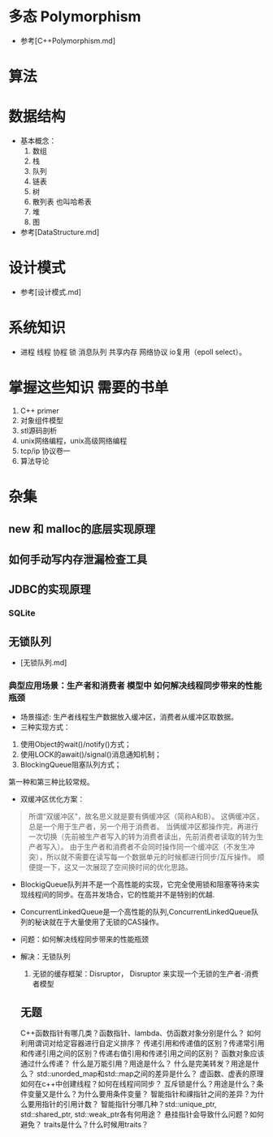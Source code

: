 # 多态 Polymorphism
- 参考[C++Polymorphism.md]

# 算法

# 数据结构
- 基本概念：
    1. 数组 
    2. 栈
    3. 队列
    4. 链表
    5. 树
    6. 散列表 也叫哈希表
    7. 堆
    8. 图
- 参考[DataStructure.md]

# 设计模式
- 参考[设计模式.md]

# 系统知识
- 进程 线程 协程 锁 消息队列 共享内存 网络协议 io复用（epoll select）。

# 掌握这些知识 需要的书单
1. C++ primer
2. 对象组件模型
3. stl源码剖析
4. unix网络编程，unix高级网络编程
5. tcp/ip 协议卷一
6. 算法导论

# 杂集
## new 和 malloc的底层实现原理

## 如何手动写内存泄漏检查工具

## JDBC的实现原理
### SQLite

## 无锁队列
- [无锁队列.md]
### 典型应用场景：生产者和消费者 模型中 如何解决线程同步带来的性能瓶颈
- 场景描述:
  生产者线程生产数据放入缓冲区，消费者从缓冲区取数据。  
- 三种实现方式：
1. 使用Object的wait()/notify()方式；
2. 使用LOCK的await()/signal()消息通知机制；
3. BlockingQueue阻塞队列方式；

第一种和第三种比较常规。

- 双缓冲区优化方案：
> 所谓“双缓冲区”，故名思义就是要有俩缓冲区（简称A和B）。
> 这俩缓冲区，总是一个用于生产者，另一个用于消费者。
> 当俩缓冲区都操作完，再进行一次切换（先前被生产者写入的转为消费者读出，先前消费者读取的转为生产者写入）。
> 由于生产者和消费者不会同时操作同一个缓冲区（不发生冲突），所以就不需要在读写每一个数据单元的时候都进行同步/互斥操作。
> 顺便提一下，这又一次展现了空间换时间的优化思路。

- BlockigQueue队列并不是一个高性能的实现，它完全使用锁和阻塞等待来实现线程间的同步。在高并发场合，它的性能并不是特别的优越.
- ConcurrentLinkedQueue是一个高性能的队列,ConcurrentLinkedQueue队列的秘诀就在于大量使用了无锁的CAS操作。

- 问题：如何解决线程同步带来的性能瓶颈
- 解决：无锁队列
  1. 无锁的缓存框架：Disruptor， Disruptor 来实现一个无锁的生产者-消费者模型

  ## 无题
  C++函数指针有哪几类？函数指针、lambda、仿函数对象分别是什么？
如何利用谓词对给定容器进行自定义排序？
传递引用和传递值的区别？传递常引用和传递引用之间的区别？传递右值引用和传递引用之间的区别？
函数对象应该通过什么传递？
什么是万能引用？用途是什么？
什么是完美转发？用途是什么？
std::unorded_map和std::map之间的差异是什么？
虚函数、虚表的原理
如何在c++中创建线程？如何在线程间同步？
互斥锁是什么？用途是什么？条件变量又是什么？为什么要用条件变量？
智能指针和祼指针之间的差异？为什么要用指针的引用计数？
智能指针分哪几种？std::unique_ptr, std::shared_ptr, std::weak_ptr各有何用途？
悬挂指针会导致什么问题？如何避免？
traits是什么？什么时候用traits？